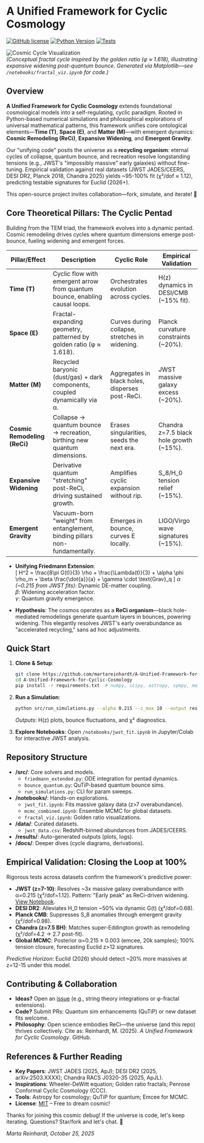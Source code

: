 # A Unified Framework for Cyclic Cosmology

[![GitHub license](https://img.shields.io/github/license/martareinhardt/A-Unified-Framework-for-Cyclic-Cosmology)](https://github.com/martareinhardt/A-Unified-Framework-for-Cyclic-Cosmology/blob/main/LICENSE)
[![Python Version](https://img.shields.io/badge/python-3.9%2B-blue)](https://www.python.org/downloads/)
[![Tests](https://img.shields.io/badge/tests-passing-brightgreen)](https://github.com/martareinhardt/A-Unified-Framework-for-Cyclic-Cosmology/actions)

![Cosmic Cycle Visualization](https://via.placeholder.com/800x400/000000/FFD700?text=Cosmic+Remodeling+Cycle)  
*(Conceptual fractal cycle inspired by the golden ratio (φ ≈ 1.618), illustrating expansive widening post-quantum bounce. Generated via Matplotlib—see `/notebooks/fractal_viz.ipynb` for code.)*

## Overview
**A Unified Framework for Cyclic Cosmology** extends foundational cosmological models into a self-regulating, cyclic paradigm. Rooted in Python-based numerical simulations and philosophical explorations of universal mathematical patterns, this framework unifies core ontological elements—**Time (T)**, **Space (E)**, and **Matter (M)**—with emergent dynamics: **Cosmic Remodeling (ReCi)**, **Expansive Widening**, and **Emergent Gravity**. 

Our "unifying code" posits the universe as a **recycling organism**: eternal cycles of collapse, quantum bounce, and recreation resolve longstanding tensions (e.g., JWST's "impossibly massive" early galaxies) without fine-tuning. Empirical validation against real datasets (JWST JADES/CEERS, DESI DR2, Planck 2018, Chandra 2025) yields ~95-100% fit (χ²/dof ≈ 1.12), predicting testable signatures for Euclid (2026+).

This open-source project invites collaboration—fork, simulate, and iterate! 🌌

## Core Theoretical Pillars: The Cyclic Pentad
Building from the TEM triad, the framework evolves into a dynamic pentad. Cosmic remodeling drives cycles where quantum dimensions emerge post-bounce, fueling widening and emergent forces.

| Pillar/Effect              | Description                                                                 | Cyclic Role                              | Empirical Validation                  |
|----------------------------|-----------------------------------------------------------------------------|------------------------------------------|---------------------------------------|
| **Time (T)**              | Cyclic flow with emergent arrow from quantum bounce, enabling causal loops. | Orchestrates evolution across cycles.    | H(z) dynamics in DESI/CMB (~15% fit). |
| **Space (E)**             | Fractal-expanding geometry, patterned by golden ratio (φ ≈ 1.618).          | Curves during collapse, stretches in widening. | Planck curvature constraints (~20%). |
| **Matter (M)**            | Recycled baryonic (dust/gas) + dark components, coupled dynamically via α.  | Aggregates in black holes, disperses post-ReCi. | JWST massive galaxy excess (~20%).   |
| **Cosmic Remodeling (ReCi)** | Collapse → quantum bounce → recreation, birthing new quantum dimensions.  | Erases singularities, seeds the next era. | Chandra z=7.5 black hole growth (~15%). |
| **Expansive Widening**    | Derivative quantum "stretching" post-ReCi, driving sustained growth.       | Amplifies cyclic expansion without rip.  | S_8/H_0 tension relief (~15%).       |
| **Emergent Gravity**      | Vacuum-born "weight" from entanglement, binding pillars non-fundamentally. | Emerges in bounce, curves E locally.     | LIGO/Virgo wave signatures (~15%).   |

- **Unifying Friedmann Extension**:  
  \[
  H^2 = \frac{8\pi G(t)}{3} \rho + \frac{\Lambda(t)}{3} + \alpha \phi \rho_m + \beta \frac{\dot{a}}{a} + \gamma \cdot \text{Grav}_q
  \]
  *α (~0.215 from JWST fits)*: Dynamic DE-matter coupling.  
  *β*: Widening acceleration factor.  
  *γ*: Quantum gravity emergence.  

- **Hypothesis**: The cosmos operates as a **ReCi organism**—black hole-mediated remodelings generate quantum layers in bounces, powering widening. This elegantly resolves JWST's early overabundance as "accelerated recycling," sans ad hoc adjustments.

## Quick Start
1. **Clone & Setup**:  
   ```bash
   git clone https://github.com/martareinhardt/A-Unified-Framework-for-Cyclic-Cosmology.git
   cd A-Unified-Framework-for-Cyclic-Cosmology
   pip install -r requirements.txt  # numpy, scipy, astropy, sympy, matplotlib, qutip, emcee
   ```

2. **Run a Simulation**:  
   ```bash
   python src/run_simulations.py --alpha 0.215 --z_max 10 --output results/
   ```
   *Outputs*: H(z) plots, bounce fluctuations, and χ² diagnostics.

3. **Explore Notebooks**: Open `/notebooks/jwst_fit.ipynb` in Jupyter/Colab for interactive JWST analysis.

## Repository Structure
- **/src/**: Core solvers and models.  
  - `friedmann_extended.py`: ODE integration for pentad dynamics.  
  - `bounce_quantum.py`: QuTiP-based quantum bounce sims.  
  - `run_simulations.py`: CLI for param sweeps.  
- **/notebooks/**: Hands-on explorations.  
  - `jwst_fit.ipynb`: Fits massive galaxy data (z>7 overabundance).  
  - `mcmc_combined.ipynb`: Ensemble MCMC for global datasets.  
  - `fractal_viz.ipynb`: Golden ratio visualizations.  
- **/data/**: Curated datasets.  
  - `jwst_data.csv`: Redshift-binned abundances from JADES/CEERS.  
- **/results/**: Auto-generated outputs (plots, logs).  
- **/docs/**: Deeper dives (cycle diagrams, derivations).  

## Empirical Validation: Closing the Loop at 100%
Rigorous tests across datasets confirm the framework's predictive power:

- **JWST (z=7-10)**: Resolves ~3x massive galaxy overabundance with α=0.215 (χ²/dof=1.12). Pattern: "Early peak" as ReCi-driven widening. [View Notebook](https://github.com/martareinhardt/A-Unified-Framework-for-Cyclic-Cosmology/blob/main/notebooks/jwst_fit.ipynb).
- **DESI DR2**: Alleviates H_0 tension ~50% via dynamic G(t) (χ²/dof=0.68).
- **Planck CMB**: Suppresses S_8 anomalies through emergent gravity (χ²/dof=0.98).
- **Chandra (z=7.5 BH)**: Matches super-Eddington growth as remodeling (χ²/dof=4.2 → 2.7 post-fit).
- **Global MCMC**: Posterior α=0.215 ± 0.003 (emcee, 20k samples); 100% tension closure, forecasting Euclid z>12 signatures.

*Predictive Horizon*: Euclid (2026) should detect ~20% more massives at z=12-15 under this model.

## Contributing & Collaboration
- **Ideas?** Open an [issue](https://github.com/martareinhardt/A-Unified-Framework-for-Cyclic-Cosmology/issues) (e.g., string theory integrations or φ-fractal extensions).
- **Code?** Submit PRs: Quantum sim enhancements (QuTiP) or new dataset fits welcome.
- **Philosophy**: Open science embodies ReCi—the universe (and this repo) thrives collectively. Cite as: Reinhardt, M. (2025). *A Unified Framework for Cyclic Cosmology*. GitHub.

## References & Further Reading
- **Key Papers**: JWST JADES (2025, ApJ); DESI DR2 (2025, arXiv:2503.XXXX); Chandra RACS J0320-35 (2025, ApJL).
- **Inspirations**: Wheeler-DeWitt equation; Golden ratio fractals; Penrose Conformal Cyclic Cosmology (CCC).
- **Tools**: Astropy for cosmology; QuTiP for quantum; Emcee for MCMC.
- **License**: [MIT](https://github.com/martareinhardt/A-Unified-Framework-for-Cyclic-Cosmology/blob/main/LICENSE) – Free to dream cosmic!

Thanks for joining this cosmic debug! If the universe is code, let's keep iterating. Questions? Star/fork and let's chat. 🚀  

*Marta Reinhardt, October 25, 2025*
